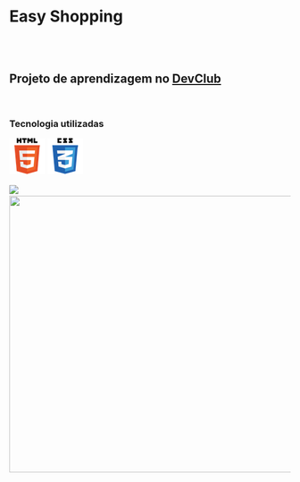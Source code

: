 <h1>Easy Shopping</h1>
<br>
<br>
<h2>Projeto de aprendizagem no <a href="http://rodolfomori.com.br/devclub>DevClub">DevClub</a></h2>
<br>
<h3>Tecnologia utilizadas</h3>
<div>
<img src="https://raw.githubusercontent.com/Everton1766/Easy-Shopping/fd92cbb736499740c41803dca2af531853e5947c/assets/html5.png" />
<img src="https://raw.githubusercontent.com/Everton1766/Easy-Shopping/fd92cbb736499740c41803dca2af531853e5947c/assets/css3.png" />
</div>

<br>
<div>
<img width="200px" src="https://github.com/Everton1766/Easy-Shopping/blob/master/assets/Esbo%C3%A7o%20via%20mobile%202%20%20-%20Copia.png?raw=true" />
<img height="495px" width="600px" src="https://github.com/Everton1766/Easy-Shopping/blob/master/assets/Esbo%C3%A7o%20via%20mobile%20-%20Copia.png?raw=true" />
</div>
